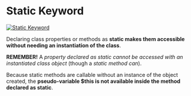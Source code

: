 # Static Keyword
[![Static Keyword](http://php.net/images/logos/php-med-trans.png)](http://php.net/manual/en/language.oop5.static.php)

Declaring class properties or methods as **static makes them accessible without needing an instantiation of the class**.

**REMEMBER!**
A *property declared as static cannot be accessed with an instantiated class object* (though a *static method can*).

Because static methods are callable without an instance of the object created, the **pseudo-variable $this is not available inside the method declared as static**.
